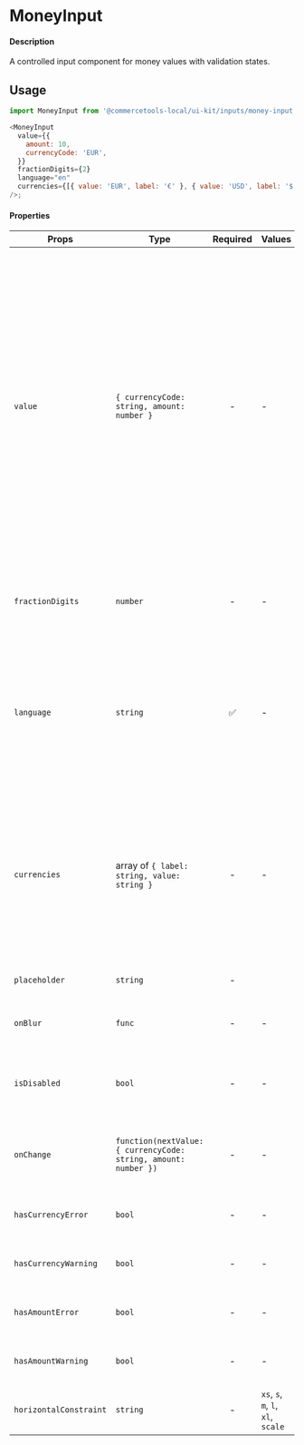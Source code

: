 # MoneyInput

#### Description

A controlled input component for money values with validation states.

## Usage

```js
import MoneyInput from '@commercetools-local/ui-kit/inputs/money-input';

<MoneyInput
  value={{
    amount: 10,
    currencyCode: 'EUR',
  }}
  fractionDigits={2}
  language="en"
  currencies={[{ value: 'EUR', label: '€' }, { value: 'USD', label: '$' }]}
/>;
```

#### Properties

| Props                  | Type                                                            | Required | Values                             | Default | Description                                                                                                                                                                                                                                                                  |
| ---------------------- | --------------------------------------------------------------- | :------: | ---------------------------------- | ------- | ---------------------------------------------------------------------------------------------------------------------------------------------------------------------------------------------------------------------------------------------------------------------------- |
| `value`                | `{ currencyCode: string, amount: number }`                      |    -     | -                                  | -       | Value of the input, composed by currency code and amount. `amount` is a number as the parent is responsible for formatting the value as money. Currency symbol is mapped using `currencyCode` and currencies array. If no match is found the currency code is shown instead. |
| `fractionDigits`       | `number`                                                        |    -     | -                                  | 2       | Number of decimal digits in the fractional part of the value.                                                                                                                                                                                                                |
| `language`             | `string`                                                        |    ✅    | -                                  | -       | Language of the input. This is a string as the parent is responsible for converting it into a money value according to format of the language.                                                                                                                               |  |
| `currencies`           | array of `{ label: string, value: string }`                     |    -     | -                                  | []      | List of possible currencies with value and label. When only one currency is provided, the component renders a label instead of a dropdown.                                                                                                                                   |
| `placeholder`          | `string`                                                        |    -     |                                    | -       | Placeholder text for the input.                                                                                                                                                                                                                                              |
| `onBlur`               | `func`                                                          |    -     | -                                  | -       | Called when the amount field is blurred.                                                                                                                                                                                                                                     |
| `isDisabled`           | `bool`                                                          |    -     | -                                  | `false` | Indicates that the field cannot be used (e.g not authorised)                                                                                                                                                                                                                 |
| `onChange`             | `function(nextValue: { currencyCode: string, amount: number })` |    -     | -                                  | -       | Called when either the currency or the amount have changed.                                                                                                                                                                                                                  |
| `hasCurrencyError`     | `bool`                                                          |    -     | -                                  | -       | Indicates if the currency field has an error                                                                                                                                                                                                                                 |
| `hasCurrencyWarning`   | `bool`                                                          |    -     | -                                  | -       | Indicates if the currency field has a warning                                                                                                                                                                                                                                |
| `hasAmountError`       | `bool`                                                          |    -     | -                                  | -       | Indicates if the amount field has an error                                                                                                                                                                                                                                   |
| `hasAmountWarning`     | `bool`                                                          |    -     | -                                  | -       | Indicates if the amount field has a warning                                                                                                                                                                                                                                  |
| `horizontalConstraint` | `string`                                                        |    -     | `xs`, `s`, `m`, `l`, `xl`, `scale` | `scale` | Horizontal size limit of the input fields.                                                                                                                                                                                                                                   |
